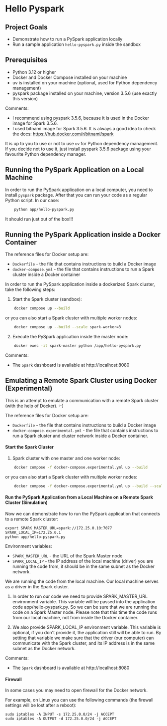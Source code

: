 # Hello Pyspark

## Project Goals
- Demonstrate how to run a PySpark application locally
- Run a sample application `hello-pyspark.py` inside the sandbox

## Prerequisites
- Python 3.12 or higher
- Docker and Docker Compose installed on your machine
- uv is installed on your machine (optional, used for Python dependency management)
- pyspark package installed on your machine, version 3.5.6 (use exactly this version)

Comments:
- I recommend using pyspark 3.5.6, because it is used in the Docker image for Spark 3.5.6.
- I used bitnami image for Spark 3.5.6. It is always a good idea to check the docs: https://hub.docker.com/r/bitnami/spark

It is up to you to use or not to use `uv` for Python dependency management. If you decide not to use it,
just install pyspark 3.5.6 package using your favourite Python dependency manager.

## Running the PySpark Application on a Local Machine

In order to run the PySpark application on a local computer, you need to install `pyspark` package. After that you can run your 
code as a regular Python script. In our case:

```bash
    python app/hello-pyspark.py 
````

It should run just out of the box!!!

## Running the PySpark Application inside a Docker Container

The reference files for Docker setup are:
- `Dockerfile` - the file that contains instructions to build a Docker image
- `docker-compose.yml` - the file that contains instructions to run a Spark cluster inside a Docker container

In order to run the PySpark application inside a dockerized Spark cluster, take the following steps:
1) Start the Spark cluster (sandbox):

```bash
    docker compose up --build
```
or you can also start a Spark cluster with multiple worker nodes:
```bash
    docker compose up --build --scale spark-worker=3
```

2) Execute the PySpark application inside the master node:
```bash
    docker exec -it spark-master python /app/hello-pyspark.py 
```

Comments: 
- The `Spark` dashboard is available at http://localhost:8080


## Emulating a Remote Spark Cluster using Docker (Experimental)

This is an attempt to emulate a communication with a remote Spark cluster (with the help of Docker). :-)

The reference files for Docker setup are:
- `Dockerfile` - the file that contains instructions to build a Docker image
- `docker-compose.experimental.yml` - the file that contains instructions to run a Spark cluster and 
cluster network inside a Docker container.

#### Start the Spark Cluster

1) Spark cluster with one master and one worker node:
```bash
    docker compose -f docker-compose.experimental.yml up --build
```
or you can also start a Spark cluster with multiple worker nodes:

```bash
    docker compose -f docker-compose.experimental.yml up --build --scale spark-worker=3
```

#### Run the PySpark Application from a Local Machine on a Remote Spark Cluster (Simulation)
Now we can demonstrate how to run the PySpark application that connects to a remote Spark cluster:

```
export SPARK_MASTER_URL=spark://172.25.0.10:7077 SPARK_LOCAL_IP=172.25.0.1
python app/hello-pyspark.py
```

Environment variables:
- `SPARK_MASTER_URL` - the URL of the Spark Master node
- `SPARK_LOCAL_IP` - the IP address of the local machine (driver) you are running the code from, it should be in the same subnet as the Docker network.

We are running the code from the local machine. Our local machine serves as a driver in the Spark cluster.
1) In order to run our code we need to provide SPARK_MASTER_URL environment variable. This variable will
be passed into the application code app/hello-pyspark.py. So we can be sure that we are running the code
on a Spark Master node. Please note that this time the code runs from our local machine, not from inside the Docker container.

2) We also provide SPARK_LOCAL_IP environment variable. This variable is optional, if you don't provide it,
the application still will be able to run. By setting that variable we make sure that the driver (our computer) 
can communicate with the Spark cluster, and its IP address is in the same subnet as the Docker network.

Comments:
- The `Spark` dashboard is available at http://localhost:8080

#### Firewall

In some cases you may need to open firewall for the Docker network. 

For example, on Linux you can use the following commands (the firewall settings will be lost after a reboot):

```
sudo iptables -A INPUT -s 172.25.0.0/24 -j ACCEPT
sudo iptables -A OUTPUT -d 172.25.0.0/24 -j ACCEPT
```
